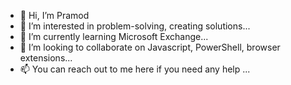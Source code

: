 - 👋 Hi, I’m Pramod
- 👀 I’m interested in problem-solving, creating solutions...
- 🌱 I’m currently learning Microsoft Exchange...
- 💞️ I’m looking to collaborate on Javascript, PowerShell, browser extensions...
- 📫 You can reach out to me here if you need any help ...

<!---
pm0d/pm0d is a ✨ special ✨ repository because its `README.md` (this file) appears on your GitHub profile.
You can click the Preview link to take a look at your changes.
--->
